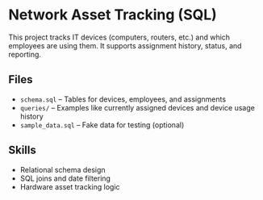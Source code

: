 # Network Asset Tracking (SQL)

This project tracks IT devices (computers, routers, etc.) and which employees are using them. It supports assignment history, status, and reporting.

## Files

- `schema.sql` – Tables for devices, employees, and assignments
- `queries/` – Examples like currently assigned devices and device usage history
- `sample_data.sql` – Fake data for testing (optional)

## Skills

- Relational schema design
- SQL joins and date filtering
- Hardware asset tracking logic

